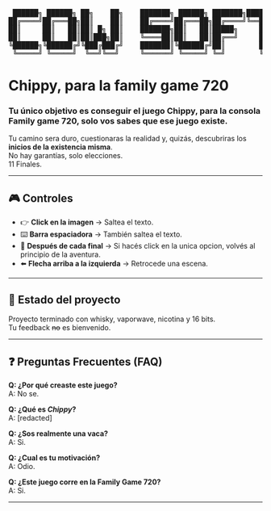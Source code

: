 <div align="center">
<pre>
 ██████╗ ██████╗ ██╗    ██╗    ███████╗ ██████╗ ███████╗████████╗
██╔════╝██╔═══██╗██║    ██║    ██╔════╝██╔═══██╗██╔════╝╚══██╔══╝
██║     ██║   ██║██║ █╗ ██║    ███████╗██║   ██║█████╗     ██║   
██║     ██║   ██║██║███╗██║    ╚════██║██║   ██║██╔══╝     ██║   
╚██████╗╚██████╔╝╚███╔███╔╝    ███████║╚██████╔╝██║        ██║   
 ╚═════╝ ╚═════╝  ╚══╝╚══╝     ╚══════╝ ╚═════╝ ╚═╝        ╚═╝   
</pre>
</div>
 
# Chippy, para la family game 720

### Tu **único objetivo** es conseguir el juego Chippy, para la consola Family game 720, solo vos sabes que ese juego existe. 

Tu camino sera duro, cuestionaras la realidad y, quizás, descubriras los **inicios de la existencia misma**.  
No hay garantías, solo elecciones.  
11 Finales.

---

## 🎮 Controles

- 👉 **Click en la imagen** → Saltea el texto.  
- ⌨️ **Barra espaciadora** → También saltea el texto.  
- 🔄 **Después de cada final** → Si hacés click en la unica opcion, volvés al principio de la aventura.  
- ⬅️ **Flecha arriba a la izquierda** → Retrocede una escena.  

---

## 🚧 Estado del proyecto
Proyecto terminado con whisky, vaporwave, nicotina y 16 bits.  
Tu feedback ~~no~~ es bienvenido.

---
## ❓ Preguntas Frecuentes (FAQ)

**Q: ¿Por qué creaste este juego?**  
A: No se.

**Q: ¿Qué es *Chippy*?**  
A: [redacted]

**Q: ¿Sos realmente una vaca?**  
A: Si.

**Q: ¿Cual es tu motivación?**  
A: Odio.  

**Q: ¿Este juego corre en la Family Game 720?**  
A: Si. 

---

